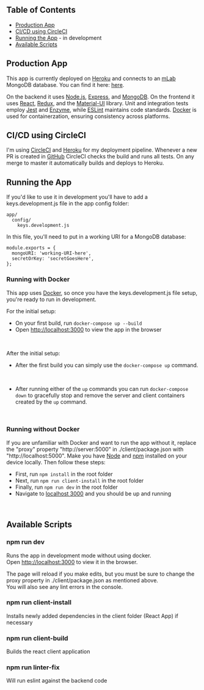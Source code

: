 ## Table of Contents

- [Production App](#production-app)
- [CI/CD using CircleCI](#ci/cd-using-circleci)
- [Running the App](#running-the-app) - in development
- [Available Scripts](#available-scripts)

## Production App

This app is currently deployed on [Heroku](https://heroku.com/) and connects to an [mLab](https://mlab.com/) MongoDB database.  You can find it here: [here](https://secure-caverns-23669.herokuapp.com/).

On the backend it uses [Node.js](https://nodejs.org/en/), [Express](https://expressjs.com/), and [MongoDB](https://www.mongodb.com/).  On the frontend it uses [React](https://reactjs.org/), [Redux](https://redux.js.org/introduction), and the [Material-UI](https://material-ui.com/) library.  Unit and integration tests employ [Jest](https://jestjs.io/en/) and [Enzyme](https://airbnb.io/enzyme/), while [ESLint](https://eslint.org/) maintains code standards.  [Docker](https://www.docker.com/) is used for containerzation, ensuring consistency across platforms.


## CI/CD using CircleCI

I'm using [CircleCI](https://circleci.com/) and [Heroku](https://heroku.com/) for my deployment pipeline.  Whenever a new PR is created in [GitHub](https://github.com/) CircleCI checks the build and runs all tests.  On any merge to master it automatically builds and deploys to Heroku.


## Running the App

If you'd like to use it in development you'll have to add a keys.development.js file in the app config folder:

```
app/
  config/
    keys.development.js
```

In this file, you'll need to put in a working URI for a MongoDB database:

```
module.exports = {
  mongoURI: 'working-URI-here',
  secretOrKey: 'secretGoesHere',
};
```

### Running with Docker
This app uses [Docker](https://www.docker.com/), so once you have the keys.development.js file setup, you're ready to run in development.

For the initial setup:<br>
- On your first build, run `docker-compose up --build`
- Open [http://localhost:3000](http://localhost:3000) to view the app in the browser<br>
<br>

After the initial setup:<br>
- After the first build you can simply use the `docker-compose up` command.<br>
<br>

- After running either of the `up` commands you can run `docker-compose down` to gracefully stop and remove the server and client containers created by the `up` command.<br>
<br>

### Running without Docker
If you are unfamiliar with Docker and want to run the app without it, replace the "proxy" property "http://server:5000" in ./client/package.json with "http://localhost:5000".  Make you have [Node](https://nodejs.org/en/download/) and [npm](https://www.npmjs.com/) installed on your device locally.  Then follow these steps:<br>
- First, run `npm install` in the root folder
- Next, run `npm run client-install` in the root folder
- Finally, run `npm run dev` in the root folder
- Navigate to [localhost 3000](http://localhost:3000) and you should be up and running<br>
<br>

## Available Scripts

### npm run dev

Runs the app in development mode without using docker.<br>
Open [http://localhost:3000](http://localhost:3000) to view it in the browser.

The page will reload if you make edits, but you must be sure to change the proxy property in ./client/package.json as mentioned above.<br>
You will also see any lint errors in the console.

### npm run client-install

Installs newly added dependencies in the client folder (React App) if necessary

### npm run client-build

Builds the react client application

### npm run linter-fix

Will run eslint against the backend code
